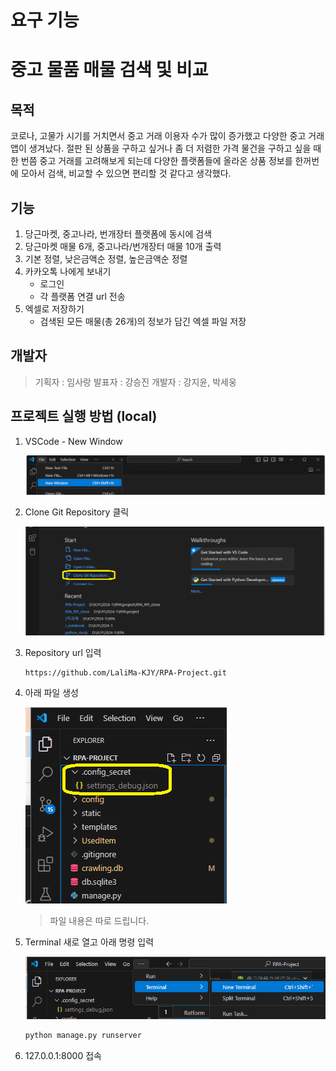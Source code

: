 # 요구 기능

# 중고 물품 매물 검색 및 비교

## 목적

 코로나, 고물가 시기를 거치면서 중고 거래 이용자 수가 많이 증가했고 다양한 중고 거래 앱이 생겨났다. 절판 된 상품을 구하고 싶거나 좀 더 저렴한 가격 물건을 구하고 싶을 때 한 번쯤 중고 거래를 고려해보게 되는데 다양한 플랫폼들에 올라온 상품 정보를 한꺼번에 모아서 검색, 비교할 수 있으면 편리할 것 같다고 생각했다.

## 기능

1. 당근마켓, 중고나라, 번개장터 플랫폼에 동시에 검색
2. 당근마켓 매물 6개, 중고나라/번개장터 매물 10개 출력
3. 기본 정렬, 낮은금액순 정렬, 높은금액순 정렬
4. 카카오톡 나에게 보내기
    - 로그인
    - 각 플랫폼 연결 url 전송
5. 엑셀로 저장하기
    - 검색된 모든 매물(총 26개)의 정보가 담긴 엑셀 파일 저장

## 개발자

> 기획자 : 임사랑
발표자 : 강승진
개발자 : 강지윤, 박세웅
> 

## 프로젝트 실행 방법 (local)

1. VSCode - New Window
    
    ![Untitled](readme-images/Untitled.png)
    
2. Clone Git Repository 클릭
    
    ![Untitled](readme-images/Untitled%201.png)
    
3. Repository url 입력
    
    ```
    https://github.com/LaliMa-KJY/RPA-Project.git
    ```
    
4. 아래 파일 생성
    
    ![Untitled](readme-images/Untitled%202.png)
    
    > 파일 내용은 따로 드립니다.
    > 
5. Terminal 새로 열고 아래 명령 입력
    
    ![Untitled](readme-images/Untitled%203.png)
    
    ```bash
    python manage.py runserver
    ```
    
6. 127.0.0.1:8000 접속
